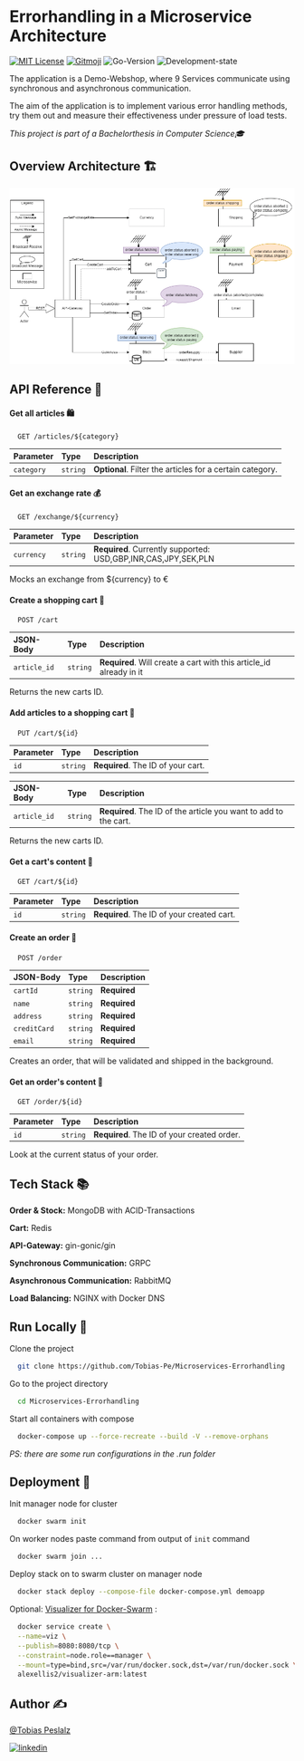 # Errorhandling in a Microservice Architecture

[![MIT License](https://img.shields.io/github/license/Tobias-Pe/Microservices-Errorhandling)](https://github.com/Tobias-Pe/Microservices-Errorhandling/blob/main/LICENSE)
[![Gitmoji](https://img.shields.io/badge/gitmoji-%20😜%20😍-FFDD67.svg)](https://gitmoji.dev)
![Go-Version](https://img.shields.io/github/go-mod/go-version/Tobias-Pe/Microservices-Errorhandling)
![Development-state](https://img.shields.io/badge/state-under%20development-orange)

The application is a Demo-Webshop, where 9 Services communicate using synchronous and asynchronous communication.

The aim of the application is to implement various error handling methods, try them out and measure their effectiveness
under pressure of load tests.

_This project is part of a Bachelorthesis in Computer Science🎓_

## Overview Architecture 🏗️

![Architecture](assets/ServicesMessages.png)

## API Reference 👀

#### Get all articles 🛍️

```http
  GET /articles/${category}
```

| Parameter  | Type     | Description                                               |
|:-----------|:---------|:----------------------------------------------------------|
| `category` | `string` | **Optional**. Filter the articles for a certain category. |

#### Get an exchange rate 💰

```http
  GET /exchange/${currency}
```

| Parameter  | Type     | Description                                                    |
|:-----------|:---------|:---------------------------------------------------------------|
| `currency` | `string` | **Required**. Currently supported: USD,GBP,INR,CAS,JPY,SEK,PLN |

Mocks an exchange from ${currency} to €

#### Create a shopping cart 🛒

```http
  POST /cart
```

| JSON-Body    | Type     | Description                                                         |
|:-------------|:---------|:--------------------------------------------------------------------|
| `article_id` | `string` | **Required**. Will create a cart with this article_id already in it |

Returns the new carts ID.

#### Add articles to a shopping cart 🛒

```http
  PUT /cart/${id}
```

| Parameter | Type     | Description                        |
|:----------|:---------|:-----------------------------------|
| `id`      | `string` | **Required**. The ID of your cart. |

| JSON-Body    | Type     | Description                                                      |
|:-------------|:---------|:-----------------------------------------------------------------|
| `article_id` | `string` | **Required**. The ID of the article you want to add to the cart. |

Returns the new carts ID.

#### Get a cart's content 🛒

```http
  GET /cart/${id}
```

| Parameter | Type     | Description                                |
|:----------|:---------|:-------------------------------------------|
| `id`      | `string` | **Required**. The ID of your created cart. |

#### Create an order 🧾

```http
  POST /order
```

| JSON-Body    | Type     | Description  |
|:-------------|:---------|:-------------|
| `cartId`     | `string` | **Required** |
| `name`       | `string` | **Required** |
| `address`    | `string` | **Required** |
| `creditCard` | `string` | **Required** |
| `email`      | `string` | **Required** |

Creates an order, that will be validated and shipped in the background.

#### Get an order's content 🧾

```http
  GET /order/${id}
```

| Parameter | Type     | Description                                 |
|:----------|:---------|:--------------------------------------------|
| `id`      | `string` | **Required**. The ID of your created order. |

Look at the current status of your order.

## Tech Stack 📚

**Order & Stock:** MongoDB with ACID-Transactions

**Cart:** Redis

**API-Gateway:** gin-gonic/gin

**Synchronous Communication:** GRPC

**Asynchronous Communication:** RabbitMQ

**Load Balancing:** NGINX with Docker DNS

## Run Locally 🏃

Clone the project

```bash
  git clone https://github.com/Tobias-Pe/Microservices-Errorhandling
```

Go to the project directory

```bash
  cd Microservices-Errorhandling
```

Start all containers with compose

```bash
  docker-compose up --force-recreate --build -V --remove-orphans
```

_PS: there are some run configurations in the .run folder_

## Deployment 🚀

Init manager node for cluster
```bash
  docker swarm init
```

On worker nodes paste command from output of ``init`` command 
```bash
  docker swarm join ...
```

Deploy stack on to swarm cluster on manager node
```bash
  docker stack deploy --compose-file docker-compose.yml demoapp
```

Optional: [Visualizer for Docker-Swarm](https://github.com/dockersamples/docker-swarm-visualizer) :
```bash
  docker service create \
  --name=viz \
  --publish=8080:8080/tcp \
  --constraint=node.role==manager \
  --mount=type=bind,src=/var/run/docker.sock,dst=/var/run/docker.sock \
  alexellis2/visualizer-arm:latest
```

## Author ✍️

[@Tobias Peslalz](https://github.com/Tobias-Pe)

[![linkedin](https://img.shields.io/badge/LinkedIn-0077B5?style=flat&logo=linkedin&logoColor=white)](https://www.linkedin.com/in/tobias-peslalz)
